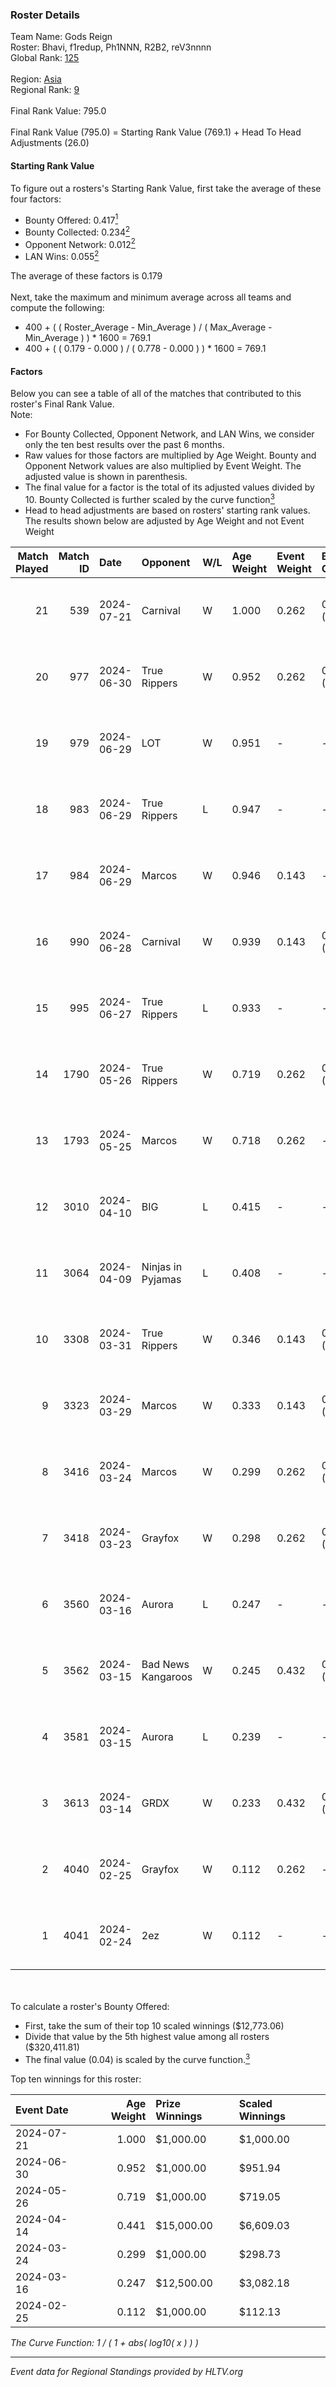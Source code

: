 ### Roster Details<br />
Team Name: Gods Reign<br />
Roster: Bhavi, f1redup, Ph1NNN, R2B2, reV3nnnn<br />
Global Rank: [125](../standings_global.md)<br />
<br />
Region: [Asia]( ../standings_asia.md)<br />
Regional Rank: [9]( ../standings_asia.md)<br />
<br />
Final Rank Value:  795.0<br />
<br />
Final Rank Value (795.0) = Starting Rank Value (769.1) + Head To Head Adjustments (26.0)<br />

#### Starting Rank Value<br />
To figure out a rosters's Starting Rank Value, first take the average of these four factors:<br />
- Bounty Offered: 0.417[<sup>1</sup>](#table2)
- Bounty Collected: 0.234[<sup>2</sup>](#table1)
- Opponent Network: 0.012[<sup>2</sup>](#table1)
- LAN Wins: 0.055[<sup>2</sup>](#table1)

The average of these factors is 0.179<br />
<br />
Next, take the maximum and minimum average across all teams and compute the following:<br />
- 400 + ( ( Roster_Average - Min_Average ) / ( Max_Average - Min_Average ) ) * 1600 = 769.1
- 400 + ( ( 0.179 - 0.000 ) / ( 0.778 - 0.000 ) ) * 1600 = 769.1


#### Factors<br />
Below you can see a table of all of the matches that contributed to this roster's Final Rank Value.<br />
Note:<br />

- For Bounty Collected, Opponent Network, and LAN Wins, we consider only the ten best results over the past 6 months.
- Raw values for those factors are multiplied by Age Weight. Bounty and Opponent Network values are also multiplied by Event Weight. The adjusted value is shown in parenthesis.
- The final value for a factor is the total of its adjusted values divided by 10. Bounty Collected is further scaled by the curve function[<sup>3</sup>](#curveFunction)
- Head to head adjustments are based on rosters' starting rank values. The results shown below are adjusted by Age Weight and not Event Weight
<span id="table1"></span><br />


| Match Played | Match ID | Date       | Opponent           | W/L | Age Weight | Event Weight | Bounty Collected | Opponent Network | LAN Wins  | H2H Adj. | Roster                                 |
| -: | -: | :- | :- | :- | :- | :- | :- | :- | :- | -: | :- |
|           21 |      539 | 2024-07-21 | Carnival           | W   | 1.000      | 0.262        | 0.002 (0.001)    | -                | 0 (0.000) |     5.26 | Bhavi, f1redup, Ph1NNN, R2B2, reV3nnnn |
|           20 |      977 | 2024-06-30 | True Rippers       | W   | 0.952      | 0.262        | 0.005 (0.001)    | 0.163 (0.041)    | 0 (0.000) |    12.86 | 1nhuman, Bhavi, Ph1NNN, R2B2, reV3nnnn |
|           19 |      979 | 2024-06-29 | LOT                | W   | 0.951      | -            | -                | -                | 0 (0.000) |     3.24 | Bhavi, f1redup, Ph1NNN, R2B2, reV3nnnn |
|           18 |      983 | 2024-06-29 | True Rippers       | L   | 0.947      | -            | -                | -                | -         |   -17.32 | Bhavi, f1redup, Ph1NNN, R2B2, reV3nnnn |
|           17 |      984 | 2024-06-29 | Marcos             | W   | 0.946      | 0.143        | -                | 0.036 (0.005)    | 0 (0.000) |     4.86 | Bhavi, f1redup, Ph1NNN, R2B2, reV3nnnn |
|           16 |      990 | 2024-06-28 | Carnival           | W   | 0.939      | 0.143        | 0.002 (0.000)    | -                | 0 (0.000) |     5.28 | Bhavi, f1redup, Ph1NNN, R2B2, reV3nnnn |
|           15 |      995 | 2024-06-27 | True Rippers       | L   | 0.933      | -            | -                | -                | -         |   -18.36 | Bhavi, f1redup, Ph1NNN, R2B2, reV3nnnn |
|           14 |     1790 | 2024-05-26 | True Rippers       | W   | 0.719      | 0.262        | 0.005 (0.001)    | 0.163 (0.031)    | 0 (0.000) |     8.32 | 1nhuman, Bhavi, Ph1NNN, R2B2, reV3nnnn |
|           13 |     1793 | 2024-05-25 | Marcos             | W   | 0.718      | 0.262        | -                | 0.036 (0.007)    | 0 (0.000) |     3.62 | Bhavi, f1redup, Ph1NNN, R2B2, reV3nnnn |
|           12 |     3010 | 2024-04-10 | BIG                | L   | 0.415      | -            | -                | -                | -         |    -0.70 | Bhavi, f1redup, Ph1NNN, R2B2, yoom     |
|           11 |     3064 | 2024-04-09 | Ninjas in Pyjamas  | L   | 0.408      | -            | -                | -                | -         |    -0.09 | Bhavi, f1redup, Ph1NNN, R2B2, yoom     |
|           10 |     3308 | 2024-03-31 | True Rippers       | W   | 0.346      | 0.143        | 0.005 (0.000)    | 0.163 (0.008)    | 0 (0.000) |     4.05 | Bhavi, f1redup, Ph1NNN, R2B2, reV3nnnn |
|            9 |     3323 | 2024-03-29 | Marcos             | W   | 0.333      | 0.143        | 0.000 (0.000)    | 0.011 (0.001)    | -         |     2.98 | Bhavi, f1redup, Ph1NNN, R2B2, reV3nnnn |
|            8 |     3416 | 2024-03-24 | Marcos             | W   | 0.299      | 0.262        | 0.000 (0.000)    | 0.011 (0.001)    | -         |     2.74 | Bhavi, f1redup, Ph1NNN, R2B2, reV3nnnn |
|            7 |     3418 | 2024-03-23 | Grayfox            | W   | 0.298      | 0.262        | 0.000 (0.000)    | 0.004 (0.000)    | -         |     2.47 | Bhavi, f1redup, Ph1NNN, R2B2, reV3nnnn |
|            6 |     3560 | 2024-03-16 | Aurora             | L   | 0.247      | -            | -                | -                | -         |    -0.05 | Bhavi, f1redup, Ph1NNN, R2B2, reV3nnnn |
|            5 |     3562 | 2024-03-15 | Bad News Kangaroos | W   | 0.245      | 0.432        | 0.016 (0.002)    | 0.217 (0.023)    | 1 (0.245) |     3.94 | Bhavi, f1redup, Ph1NNN, R2B2, reV3nnnn |
|            4 |     3581 | 2024-03-15 | Aurora             | L   | 0.239      | -            | -                | -                | -         |    -0.05 | Bhavi, f1redup, Ph1NNN, R2B2, reV3nnnn |
|            3 |     3613 | 2024-03-14 | GRDX               | W   | 0.233      | 0.432        | 0.002 (0.000)    | -                | 1 (0.233) |     1.57 | Bhavi, f1redup, Ph1NNN, R2B2, reV3nnnn |
|            2 |     4040 | 2024-02-25 | Grayfox            | W   | 0.112      | 0.262        | -                | 0.004 (0.000)    | -         |     0.96 | Bhavi, f1redup, Ph1NNN, R2B2, reV3nnnn |
|            1 |     4041 | 2024-02-24 | 2ez                | W   | 0.112      | -            | -                | -                | -         |     0.40 | Bhavi, f1redup, Ph1NNN, R2B2, reV3nnnn |

<br />
<span id="table2"></span><br />
To calculate a roster's Bounty Offered:<br />

- First, take the sum of their top 10 scaled winnings ($12,773.06)
- Divide that value by the 5th highest value among all rosters ($320,411.81)
- The final value (0.04) is scaled by the curve function.[<sup>3</sup>](#curveFunction)

Top ten winnings for this roster:<br />

| Event Date | Age Weight | Prize Winnings | Scaled Winnings |
| :- | -: | :- | :- |
| 2024-07-21 |      1.000 | $1,000.00      | $1,000.00       |
| 2024-06-30 |      0.952 | $1,000.00      | $951.94         |
| 2024-05-26 |      0.719 | $1,000.00      | $719.05         |
| 2024-04-14 |      0.441 | $15,000.00     | $6,609.03       |
| 2024-03-24 |      0.299 | $1,000.00      | $298.73         |
| 2024-03-16 |      0.247 | $12,500.00     | $3,082.18       |
| 2024-02-25 |      0.112 | $1,000.00      | $112.13         |


<span id="curveFunction"></span>_The Curve Function: 1 / ( 1 + abs( log10( x ) ) )_<br />

---
_Event data for Regional Standings provided by HLTV.org_<br />
